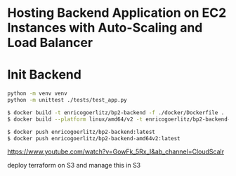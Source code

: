 # Hosting Backend Application on EC2 Instances with Auto-Scaling and Load Balancer

# Init Backend

```bash
python -m venv venv
python -m unittest ./tests/test_app.py
```

```bash
$ docker build -t enricogoerlitz/bp2-backend -f ./docker/Dockerfile .
$ docker build --platform linux/amd64/v2 -t enricogoerlitz/bp2-backend-amd64v2 -f ./docker/Dockerfile .

$ docker push enricogoerlitz/bp2-backend:latest
$ docker push enricogoerlitz/bp2-backend-amd64v2:latest
```

https://www.youtube.com/watch?v=GowFk_5Rx_I&ab_channel=CloudScalr

deploy terraform on S3 and manage this in S3